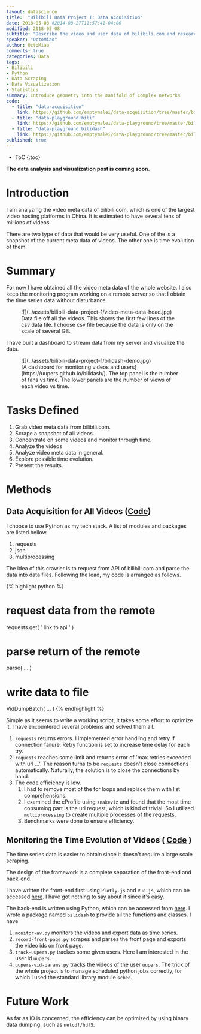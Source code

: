 ```yaml
---
layout: datascience
title:  "Bilibili Data Project I: Data Acquisition"
date: 2018-05-08 #2014-08-27T11:57:41-04:00
modified: 2018-05-08
subtitle: "Describe the video and user data of bilibili.com and research video characteristics and user profiles"
speaker: "OctoMiao"
author: OctoMiao
comments: true
categories: Data
tags:
- Bilibili
- Python
- Data Scraping
- Data Visualization
- Statistics
summary: Introduce geometry into the manifold of complex networks
code:
  - title: "data-acquisition"
    link: https://github.com/emptymalei/data-acquisition/tree/master/bilibili
  - title: "data-playground:bili"
    link: https://github.com/emptymalei/data-playground/tree/master/bili
  - title: "data-playground:bilidash"
    link: https://github.com/emptymalei/data-playground/tree/master/bilidash
published: true
---
```



* ToC
{:toc}


**The data analysis and visualization post is coming soon.**


# Introduction

I am analyzing the video meta data of bilibili.com, which is one of the largest video hosting platforms in China. It is estimated to have several tens of millions of videos.

There are two type of data that would be very useful. One of the is a snapshot of the current meta data of videos. The other one is time evolution of them.

# Summary


For now I have obtained all the video meta data of the whole website. I also keep the monitoring program working on a remote server so that I obtain the time series data without disturbance.

<figure markdown="1">
![](../assets/bilibili-data-project-1/video-meta-data-head.jpg)
<figcaption markdown="1">
Data file off all the videos. This shows the first few lines of the csv data file. I choose csv file because the data is only on the scale of several GB.
</figcaption>
</figure>


I have built a dashboard to stream data from my server and visualize the data.

<figure markdown="1">
![](../assets/bilibili-data-project-1/bilidash-demo.jpg)
<figcaption markdown="1">
[A dashboard for monitoring videos and users](https://uupers.github.io/bilidash/). The top panel is the number of fans vs time. The lower panels are the number of views of each video vs time.
</figcaption>
</figure>


# Tasks Defined

1. Grab video meta data from bilibili.com.
  1. Scrape a snapshot of all videos.
  2. Concentrate on some videos and monitor through time.
2. Analyze the videos
  1. Analyze video meta data in general.
  2. Explore possible time evolution.
3. Present the results.

# Methods

## Data Acquisition for All Videos ([Code](https://github.com/emptymalei/data-acquisition/tree/master/bilibili))

I choose to use Python as my tech stack. A list of modules and packages are listed bellow.

1. requests
2. json
3. multiprocessing

The idea of this crawler is to request from API of bilibili.com and parse the data into data files. Following the lead, my code is arranged as follows.

{% highlight python %}
# request data from the remote
requests.get( ' link to api ' )
# parse return of the remote
parse( ... )
# write data to file
VidDumpBatch( ... )
{% endhighlight %}

Simple as it seems to write a working script, it takes some effort to optimize it. I have encountered several problems and solved them all.

1. `requests` returns errors. I implemented error handling and retry if connection failure. Retry function is set to increase time delay for each try.
2. `requests` reaches some limit and returns error of 'max retries exceeded with url ...'. The reason turns to be `requests` doesn't close connections automatically. Naturally, the solution is to close the connections by hand.
3. The code efficiency is low.
   1. I had to remove most of the for loops and replace them with list comprehensions.
   2. I examined the cProfile using `snakeviz` and found that the most time consuming part is the url request, which is kind of trivial. So I utilized `multiprocessing` to create multiple processes of the requests.
   3. Benchmarks were done to ensure efficiency.

## Monitoring the Time Evolution of Videos ( [Code](https://github.com/uupers/bilidash) )

The time series data is easier to obtain since it doesn't require a large scale scraping.

The design of the framework is a complete separation of the front-end and back-end.

I have written the front-end first using `Plotly.js` and `Vue.js`, which can be accessed [here](https://uupers.github.io/bilidash/). I have got nothing to say about it since it's easy.

The back-end is written using Python, which can be accessed from [here](https://github.com/uupers/bilidash). I wrote a package named `bilidash` to provide all the functions and classes. I have
1. `monitor-av.py` monitors the videos and export data as time series.
2. `record-front-page.py` scrapes and parses the front page and exports the video ids on front page.
3. `track-uupers.py` trackes some given users. Here I am interested in the user id `uupers`.
4. `uupers-vid-params.py` tracks the videos of the user `uupers`.
The trick of the whole project is to manage scheduled python jobs correctly, for which I used the standard library module `sched`.








# Future Work

As far as IO is concerned, the efficiency can be optimized by using binary data dumping, such as `netcdf/hdf5`.
